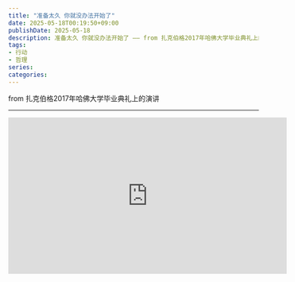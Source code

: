 ```yaml
---
title: "准备太久 你就没办法开始了"
date: 2025-05-18T00:19:50+09:00
publishDate: 2025-05-18
description: 准备太久 你就没办法开始了 —— from 扎克伯格2017年哈佛大学毕业典礼上的演讲
tags:
- 行动
- 哲理
series:
categories:
---
```



from 扎克伯格2017年哈佛大学毕业典礼上的演讲 

---

<iframe width="560" height="315" src="https://drive.google.com/file/d/15xdVmQW_nnwNsfVeP06kUNAwic6Ud9c0/preview" frameborder="0" allow="accelerometer; autoplay; encrypted-media; gyroscope; picture-in-picture" allowfullscreen></iframe>
